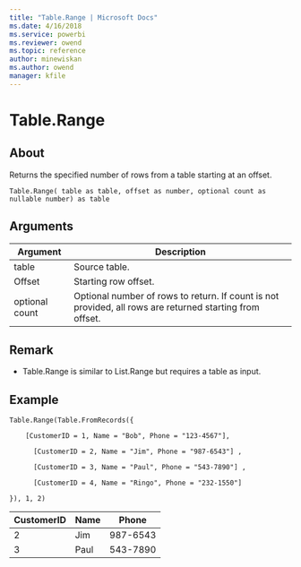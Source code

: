 ```yaml
---
title: "Table.Range | Microsoft Docs"
ms.date: 4/16/2018
ms.service: powerbi
ms.reviewer: owend
ms.topic: reference
author: minewiskan
ms.author: owend
manager: kfile
---
```

# Table.Range

  
## About  
Returns the specified number of rows from a table starting at an offset.  
  
```  
Table.Range( table as table, offset as number, optional count as nullable number) as table  
```  
  
## Arguments  
  
|Argument|Description|  
|------------|---------------|  
|table|Source table.|  
|Offset|Starting row offset.|  
|optional count|Optional number of rows to return. If count is not provided, all rows are returned starting from offset.|  
  
## Remark  
  
-   Table.Range is similar to List.Range but requires a table as input.  
  
## Example  
  
```  
Table.Range(Table.FromRecords({  
  
    [CustomerID = 1, Name = "Bob", Phone = "123-4567"],  
  
      [CustomerID = 2, Name = "Jim", Phone = "987-6543"] ,  
  
      [CustomerID = 3, Name = "Paul", Phone = "543-7890"] ,  
  
      [CustomerID = 4, Name = "Ringo", Phone = "232-1550"]  
  
}), 1, 2)  
```  
  
|CustomerID|Name|Phone|  
|--------------|--------|---------|  
|2|Jim|987-6543|  
|3|Paul|543-7890|  
  
